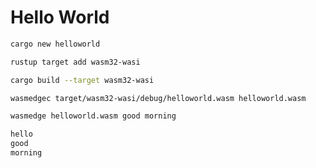 # Hello World

```bash
cargo new helloworld
```

```bash
rustup target add wasm32-wasi
```

```bash
cargo build --target wasm32-wasi
```

```bash
wasmedgec target/wasm32-wasi/debug/helloworld.wasm helloworld.wasm
```

```bash
wasmedge helloworld.wasm good morning

hello
good
morning
```
